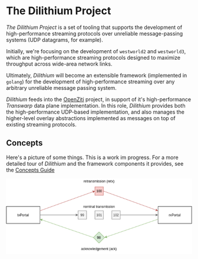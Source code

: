 # The Dilithium Project

_The Dilithium Project_ is a set of tooling that supports the development of high-performance streaming protocols over unreliable message-passing systems (UDP datagrams, for example).

Initially, we're focusing on the development of `westworld2` and `westworld3`, which are high-performance streaming protocols designed to maximize throughput across wide-area network links.

Ultimately, _Dilithium_ will become an extensible framework (implemented in `golang`) for the development of high-performance streaming over any arbitrary unreliable message passing system. 

_Dilithium_ feeds into the [OpenZiti](https://github.com/openziti) project, in support of it's high-performance _Transwarp_ data plane implementation. In this role, _Dilithium_ provides both the high-performance UDP-based implementation, and also manages the higher-level overlay abstractions implemented as messages on top of existing streaming protocols.

## Concepts

Here's a picture of some things. This is a work im progress. For a more detailed tour of _Dilithium_ and the framework components it provides, see the [Concepts Guide](docs/concepts.md)

![Loss Handling](docs/images/loss_handling.png)
